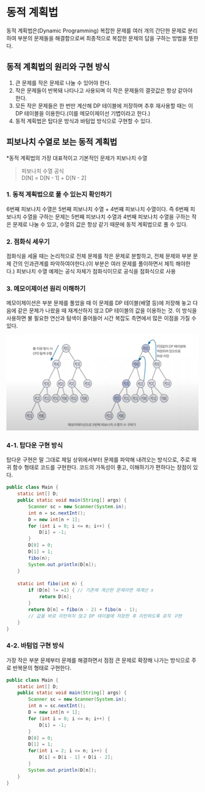 # 동적 계획법

동적 계획법은(Dynamic Programming) 복잡한 문제를 여러 개의 간단한 문제로 분리하여 부분의 문제들을 해결함으로써 최종적으로 복잡한 문제의 답을 구하는 방법을 뜻한다.

## 동적 계획법의 원리와 구현 방식

1. 큰 문제를 작은 문제로 나눌 수 있어야 한다.
2. 작은 문제들이 반복돼 나타나고 사용되며 이 작은 문제들의 결괏값은 항상 같아야 한다.
3. 모든 작은 문제들은 한 번만 계산해 DP 테이블에 저장하며 추후 재사용할 때는 이 DP 테이블을 이용한다.(이를 메모이제이선 기볍이라고 한다.)
4. 동적 계획법은 탑다운 방식과 바텀업 방식으로 구현할 수 있다.

## 피보나치 수열로 보는 동적 계획법

\*동적 계획법의 가장 대표적이고 기본적인 문제가 피보나치 수열

> 피보나치 수열 공식 \
> D[N] = D[N - 1] + D[N - 2]

### 1. 동적 계획법으로 풀 수 있는지 확인하기

6번째 피보나치 수열은 5번째 피보나치 수열 + 4번쨰 피보나치 수열이다. 즉 6번째 피보나치 수열을 구하는 문제는 5번째 피보나치 수열과 4번째 피보나치 수열을 구하는 작은 문제로 나눌 수 있고, 수열의 값은 항상 같기 때문에 동적 계획법으로 풀 수 있다.

### 2. 점화식 세우기

점화식을 세울 때는 논리적으로 전체 문제를 작은 문제로 분할하고, 전체 문제와 부분 문제 간의 인과관계를 파악하여야한다.(이 부분은 여러 문제를 풀이하면서 체득 해야한다.)
피보나치 수열 예제는 공식 자체가 점화식이므로 공식을 점화식으로 사용

### 3. 메모이제이션 원리 이해하기

메모이제이션은 부분 문제를 풀었을 때 이 문제를 DP 테이블(배열 등)에 저장해 놓고 다음에 같은 문제가 나왔을 때 재계산하지 않고 DP 테이블의 값을 이용하는 것.
이 방식을 사용하면 불 필요한 연산과 탐색이 줄어들어 시간 복잡도 측면에서 많은 이점을 가질 수 있다.

![memoization](/cs/알고리즘/img/memoization.png)

### 4-1. 탑다운 구현 방식

탑다운 구현은 말 그대로 제일 상위에서부터 문제를 파악해 내려오는 방식으로, 주로 재귀 함수 형태로 코드를 구현한다. 코드의 가독성이 좋고, 이해하기가 편하다는 장점이 있다.

```java
public class Main {
    static int[] D;
    public static void main(String[] args) {
        Scanner sc = new Scanner(System.in);
        int n = sc.nextInt();
        D = new int[n + 1];
        for (int i = 0; i <= n; i++) {
            D[i] = -1;
        }
        D[0] = 0;
        D[1] = 1;
        fibo(n);
        System.out.println(D[n]);
    }

    static int fibo(int n) {
        if (D[n] != =1) { // 기존에 계산한 문제라면 재계산 x
            return D[n];
        }
        return D[n] = fibo(n - 2) + fibo(n - 1);
        // 값을 바로 리턴하지 않고 DP 테이블에 저장한 후 리턴하도록 로직 구현
    }
}
```

### 4-2. 바텀업 구현 방식

가장 작은 부분 문제부터 문제를 해결하면서 점점 큰 문제로 확장해 나가는 방식으로 주로 반복문의 형태로 구현한다.

```java
public class Main {
    static int[] D;
    public static void main(String[] args) {
        Scanner sc = new Scanner(System.in);
        int n = sc.nextInt();
        D = new int[n + 1];
        for (int i = 0; i <= n; i++) {
            D[i] = -1;
        }
        D[0] = 0;
        D[1] = 1;
        for(int i = 2; i <= n; i++) {
            D[i] = D[i - 1] + D[i - 2];
        }
        System.out.println(D[n]);
    }
}
```

